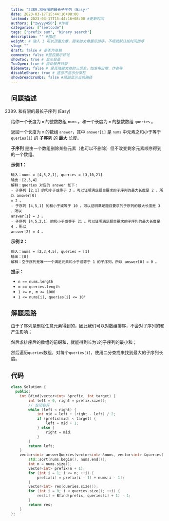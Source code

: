 ```yaml
---
title: "2389.和有限的最长子序列 (Easy)"
date: 2023-03-17T15:44:16+08:00
lastmod: 2023-03-17T15:44:16+08:00 #更新时间
authors: ["zwyyy456"] #作者
categories: ["leetcode"]
tags: ["prefix sum", "binary search"]
description: "" #描述
weight: # 输入 1 可以顶置文章，用来给文章展示排序，不填就默认按时间排序
slug: ""
draft: false # 是否为草稿
comments: false #是否展示评论
showToc: true # 显示目录
TocOpen: true # 自动展开目录
hidemeta: false # 是否隐藏文章的元信息，如发布日期、作者等
disableShare: true # 底部不显示分享栏
showbreadcrumbs: false #顶部显示当前路径
---
```

## 问题描述
2389. 和有限的最长子序列 (Easy)

给你一个长度为 `n` 的整数数组 `nums` ，和一个长度为 `m` 的整数数组 `queries` 。

返回一个长度为 `m` 的数组 `answer`，其中 `answer[i]` 是 `nums` 中元素之和小于等于
`queries[i]` 的 **子序列** 的 **最大** 长度。

**子序列** 是由一个数组删除某些元素（也可以不删除）但不改变剩余元素顺序得到的一个数组。

**示例 1：**

```
输入：nums = [4,5,2,1], queries = [3,10,21]
输出：[2,3,4]
解释：queries 对应的 answer 如下：
- 子序列 [2,1] 的和小于或等于 3 。可以证明满足题目要求的子序列的最大长度是 2 ，所以 answer[0]
= 2 。
- 子序列 [4,5,1] 的和小于或等于 10 。可以证明满足题目要求的子序列的最大长度是 3 ，所以
answer[1] = 3 。
- 子序列 [4,5,2,1] 的和小于或等于 21 。可以证明满足题目要求的子序列的最大长度是 4 ，所以
answer[2] = 4 。

```

**示例 2：**

```
输入：nums = [2,3,4,5], queries = [1]
输出：[0]
解释：空子序列是唯一一个满足元素和小于或等于 1 的子序列，所以 answer[0] = 0 。
```

**提示：**

- `n == nums.length`
- `m == queries.length`
- `1 <= n, m <= 1000`
- `1 <= nums[i], queries[i] <= 10⁶`

## 解题思路
由于子序列是删除任意元素得到的，因此我们可以对数组排序，不会对子序列的和产生影响；

然后求排序后的数组的前缀和，就能得到长为`l`的子序列的最小和；

然后遍历`queries`数组，对每个`queries[i]`，使用二分查找来找到最大的子序列长度。

## 代码
```cpp
class Solution {
  public:
    int Bfind(vector<int> &prefix, int target) {
        int left = 0, right = prefix.size();
        // 左闭右开
        while (left < right) {
            int mid = left + (right - left) / 2;
            if (prefix[mid] < target) {
                left = mid + 1;
            } else {
                right = mid;
            }
        }
        return left;
    }
    vector<int> answerQueries(vector<int> &nums, vector<int> &queries) {
        std::sort(nums.begin(), nums.end());
        int n = nums.size();
        vector<int> prefix(n + 1);
        for (int i = 1; i <= n; ++i) {
            prefix[i] = prefix[i - 1] + nums[i - 1];
        }
        vector<int> res(queries.size());
        for (int i = 0; i < queries.size(); ++i) {
            res[i] = Bfind(prefix, queries[i] + 1) - 1;
        }
        return res;
    }
};
```


